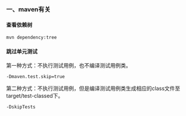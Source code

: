 ### 一、maven有关
#### 查看依赖树
```text
mvn dependency:tree
```
#### 跳过单元测试

第一种方式：不执行测试用例，也不编译测试用例类。
```text
-Dmaven.test.skip=true
```

第二种方式：不执行测试用例，但是编译测试用例类生成相应的class文件至target/test-classed下。
```text
-DskipTests
```

